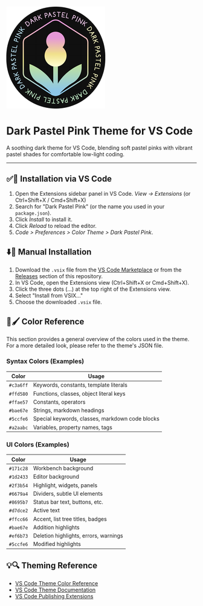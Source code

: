 
![Theme logo](images/Theme-logo.png) 


# Dark Pastel Pink Theme for VS Code 

A soothing dark theme for VS Code, blending soft pastel pinks with vibrant pastel shades for comfortable low-light coding.

<hr>

</div>


## ✅📌 Installation via VS Code

1. Open the Extensions sidebar panel in VS Code. *View → Extensions* (or Ctrl+Shift+X / Cmd+Shift+X)
2. Search for "Dark Pastel Pink" (or the name you used in your `package.json`).
3. Click *Install* to install it.
4. Click *Reload* to reload the editor.
5. *Code > Preferences > Color Theme > Dark Pastel Pink*.

## ⬇️🚀 Manual Installation

1. Download the `.vsix` file from the [VS Code Marketplace](link-to-your-marketplace-page) or from the [Releases](link-to-your-github-releases) section of this repository.
2. In VS Code, open the Extensions view (Ctrl+Shift+X or Cmd+Shift+X).
3. Click the three dots (...) at the top right of the Extensions view.
4. Select "Install from VSIX..."
5. Choose the downloaded `.vsix` file.

## 🎨🖌️ Color Reference

This section provides a general overview of the colors used in the theme.  For a more detailed look, please refer to the theme's JSON file.

### Syntax Colors (Examples)

| Color             | Usage                                       |
|-------------------|---------------------------------------------|
| `#c3a6ff`         | Keywords, constants, template literals      |
| `#ffd580`         | Functions, classes, object literal keys     |
| `#ffae57`         | Constants, operators                        |
| `#bae67e`         | Strings, markdown headings                  |
| `#5ccfe6`         | Special keywords, classes, markdown code blocks |
| `#a2aabc`         | Variables, property names, tags             |

### UI Colors (Examples)

| Color             | Usage                                       |
|-------------------|---------------------------------------------|
| `#171c28`         | Workbench background                        |
| `#1d2433`         | Editor background                           |
| `#2f3b54`         | Highlight, widgets, panels                  |
| `#6679a4`         | Dividers, subtle UI elements                |
| `#8695b7`         | Status bar text, buttons, etc.              |
| `#d7dce2`         | Active text                                  |
| `#ffcc66`         | Accent, list tree titles, badges             |
| `#bae67e`         | Addition highlights                         |
| `#ef6b73`         | Deletion highlights, errors, warnings       |
| `#5ccfe6`         | Modified highlights                         |

## 💡🔍 Theming Reference

* [VS Code Theme Color Reference](https://code.visualstudio.com/api/references/theme-color)
* [VS Code Theme Documentation](https://code.visualstudio.com/api/extension-guides/color-themes)
* [VS Code Publishing Extensions](https://code.visualstudio.com/api/working-with-extensions/publishing-extensions)

